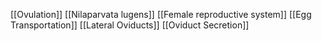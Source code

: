 [[Ovulation]]
[[Nilaparvata lugens]]
[[Female reproductive system]]
[[Egg Transportation]]
[[Lateral Oviducts]]
[[Oviduct Secretion]]
